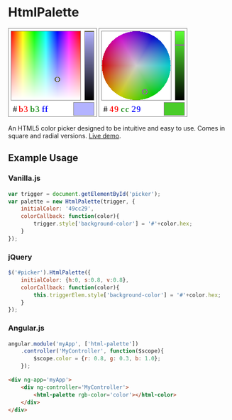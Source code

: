 # HtmlPalette 

![Square picker](./docs/palette-square.png) ![Radial picker](./docs/palette-radial.png)

An HTML5 color picker designed to be intuitive and easy to use. Comes in square and radial versions. [Live demo](https://stevenvergenz.github.io/html-palette/).


## Example Usage

### Vanilla.js

```javascript
var trigger = document.getElementById('picker');
var palette = new HtmlPalette(trigger, {
	initialColor: '49cc29',
	colorCallback: function(color){
		trigger.style['background-color'] = '#'+color.hex;
	}
});
```

### jQuery

```javascript
$('#picker').HtmlPalette({
	initialColor: {h:0, s:0.8, v:0.8},
	colorCallback: function(color){
		this.triggerElem.style['background-color'] = '#'+color.hex;
	}
});
```

### Angular.js

```javascript
angular.module('myApp', ['html-palette'])
	.controller('MyController', function($scope){
		$scope.color = {r: 0.8, g: 0.3, b: 1.0};
	});
```

```html
<div ng-app='myApp'>
	<div ng-controller='MyController'>
		<html-palette rgb-color='color'></html-color>
	</div>
</div>
```


